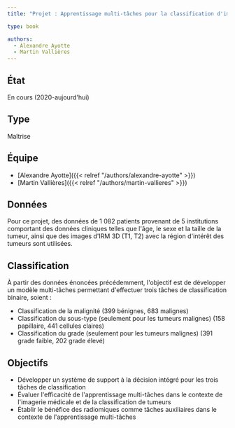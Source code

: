 ```yaml
---
title: "Projet : Apprentissage multi-tâches pour la classification d'images de tumeurs rénales"

type: book

authors:
  - Alexandre Ayotte
  - Martin Vallières
---
```


## État

En cours (2020-aujourd'hui)

## Type

Maîtrise

## Équipe

- [Alexandre Ayotte]({{< relref "/authors/alexandre-ayotte" >}})
- [Martin Vallières]({{< relref "/authors/martin-vallieres" >}})

## Données

Pour ce projet, des données de 1 082 patients provenant de 5 institutions comportant des données cliniques telles
que l'âge, le sexe et la taille de la tumeur, ainsi que des images d'IRM 3D (T1, T2) avec la région d'intérêt des
tumeurs sont utilisées.

## Classification

À partir des données énoncées précédemment, l'objectif est de développer un modèle multi-tâches permettant d'effectuer
trois tâches de classification binaire, soient : 
- Classification de la malignité (399 bénignes, 683 malignes)
- Classification du sous-type (seulement pour les tumeurs malignes) (158 papillaire, 441 cellules claires)
- Classification du grade (seulement pour les tumeurs malignes) (391 grade faible, 202 grade élevé)

## Objectifs

- Développer un système de support à la décision intégré pour les trois tâches de classification
- Évaluer l'efficacité de l'apprentissage multi-tâches dans le contexte de l'imagerie médicale et de la classification de tumeurs
- Établir le bénéfice des radiomiques comme tâches auxiliaires dans le contexte de l'apprentissage multi-tâches
